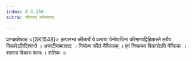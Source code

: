 ```yaml
---
index: 4.3.156
sutra: क्रीतवत् परिमाणात्

---
```

 प्राग्वहतेष्ठक् <{SK1548}> इत्यारभ्य क्रीतार्थे ये प्रत्यया येनोपाधिना परिमाणाद्विहितास्ते तथैव विकारेऽतिदिश्यन्ते । अणादीनामपवादः । निष्केण क्रीतं नैष्किकम् । एवं निष्कस्य विकारोऽपि नैष्किकः । शतस्य विकारः शत्यः । शतिकः ॥